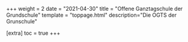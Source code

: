 +++
weight = 2
date = "2021-04-30"
title = "Offene Ganztagschule der Grundschule"
template = "toppage.html"
description="Die OGTS der Grunschule"

[extra]
toc = true
+++
